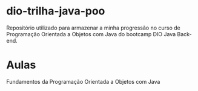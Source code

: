 # dio-trilha-java-poo

Repositório utilizado para armazenar a minha progressão no curso de Programação Orientada a Objetos com Java do bootcamp DIO Java Back-end.

# Aulas

Fundamentos da Programação Orientada a Objetos com Java